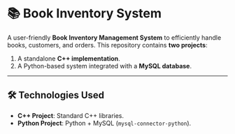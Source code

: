 # 📚 Book Inventory System  

A user-friendly **Book Inventory Management System** to efficiently handle books, customers, and orders. This repository contains **two projects**:  
1. A standalone **C++ implementation**.  
2. A Python-based system integrated with a **MySQL database**.  

---

## 🛠 Technologies Used  

- **C++ Project**: Standard C++ libraries.  
- **Python Project**: Python + MySQL (`mysql-connector-python`).  
